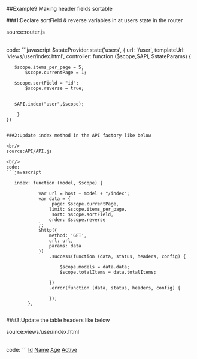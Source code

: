 ##Example9:Making header fields sortable

###1:Declare  sortField & reverse  variables in at users state in the router


source:router.js

<br/>
code:
```javascript
      $stateProvider.state('users', {
        url: '/user',
        templateUrl: 'views/user/index.html',
        controller: function ($scope,$API, $stateParams) {
	  
	   $scope.items_per_page = 5;
           $scope.currentPage = 1;
	   
	   $scope.sortField = "id";
           $scope.reverse = true;
	    
	    
	   $API.index("user",$scope);
        
        }
    })

```

###2:Update index method in the API factory like below

<br/>
source:API/API.js

<br/>
code:
```javascript
  
   index: function (model, $scope) {
           
            var url = host + model + "/index";
            var data = {
                 page: $scope.currentPage,
                limit: $scope.items_per_page,
                 sort: $scope.sortField,
                order: $scope.reverse
            };
            $http({
                method: 'GET',
                url: url,
                params: data
            })
                .success(function (data, status, headers, config) {
                   
                    $scope.models = data.data;
                    $scope.totalItems = data.totalItems;
                  
                })
                .error(function (data, status, headers, config) {
                  
                });
        },
  
```

###3:Update the table headers like below

source:views/user/index.html

<br/>
code:
```
  <th>
      <a href="" ng-click="sortField='id';reverse=!reverse;index();">Id</a>
  </th>
  <th>
      <a href="" ng-click="sortField='name';reverse=!reverse;index();">Name</a>
  </th>
  <th>
      <a href="" ng-click="sortField='age'; reverse=!reverse;index();">Age</a>
  </th>
  <th>
      <a href="" ng-click="sortField='active';reverse=!reverse;index();">Active</a>
  </th>

```